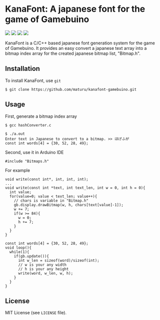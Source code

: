 # KanaFont: A japanese font for the game of Gamebuino
<p>
  <a href="https://gamebuino.com/"><img src="https://img.shields.io/badge/env-Gamebuino-blue"></a>
  <a href="http://www.musashinodenpa.com/arduino/ref/"><img src="https://img.shields.io/badge/code-C/C++-green"></a>
  <a href="http://legacy.gamebuino.com/wiki/index.php?title=Main_Page"><img src="https://img.shields.io/badge/docs-wiki-blue"></a>
  <a href=""><img src="https://img.shields.io/badge/license-MIT-green"></a>
</p>

KanaFont is a C/C++ based japanese font generation system for the game of Gamebuino. 
It provides an easy convert a japanese text array into a bitmap index array for the created japanese bitmap list, "Bitmap.h".

## Installation
To install KanaFont, use `git`

```
$ git clone https://github.com/maturu/kanafont-gamebuino.git
```

## Usage
First, generate a bitmap index array
```
$ gcc hashConverter.c

$ ./a.out
Enter text in Japanese to convert to a bitmap. >> ほげふが
const int words[4] = {30, 52, 28, 49};
```
Second, use it in Arduino IDE
```
#include "Bitmaps.h"
```
For example
```
void write(const int*, int, int, int);
...
void write(const int *text, int text_len, int w = 0, int h = 0){
  int value;
  for(value=0; value < text_len; value++){
    // chars is variable in "Bitmap.h"
    gb.display.drawBitmap(w, h, chars[text[value]-1]);
    w += 7;
    if(w >= 84){
      w = 0;
      h += 7;
    }
  }
}

const int words[4] = {30, 52, 28, 49};
void loop(){
  while(1){
    if(gb.update()){
      int w_len = sizeof(word)/sizeof(int);
      // w is your any width
      // h is your any height
      write(word, w_len, w, h);
    }
  }
}
```

## License
MIT License (see `LICENSE` file).
